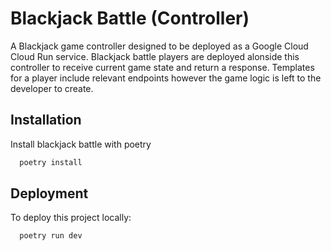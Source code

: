 # Blackjack Battle (Controller)

A Blackjack game controller designed to be deployed as a Google Cloud Cloud Run service. Blackjack battle players are deployed alonside this controller to receive current game state and return a response. Templates for a player include relevant endpoints however the game logic is left to the developer to create.


## Installation

Install blackjack battle with poetry

```bash
  poetry install
```
    
## Deployment

To deploy this project locally:

```bash
  poetry run dev
```